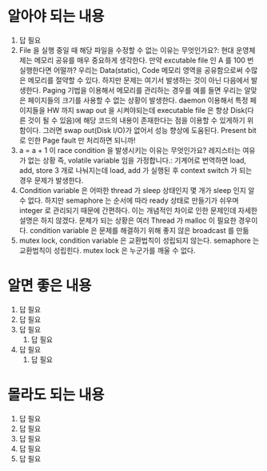 # 알아야 되는 내용

1. 답 필요
2. File 을 실행 중일 때 해당 파일을 수정할 수 없는 이유는 무엇인가요?: 현대 운영체제는 메모리 공유를 매우 중요하게 생각한다. 만약 excutable file 인 A 를 100 번 실행한다면 어떨까? 우리는 Data(static), Code 메모리 영역을 공유함으로써 수많은 메모리를 절약할 수 있다. 하지만 문제는 여기서 발생하는 것이 아닌 다음에서 발생한다. Paging 기법을 이용해서 메모리를 관리하는 경우를 예를 들면 우리는 알맞은 페이지들의 크기를 사용할 수 없는 상황이 발생한다. daemon 이용해서 특정 페이지들을 HW 까지 swap out 을 시켜야되는데 executable file 은 항상 Disk(다른 것이 될 수 있음)에 해당 코드의 내용이 존재한다는 점을 이용할 수 있게하기 위함이다. 그러면 swap out(Disk I/O)가 없어서 성능 향상에 도움된다. Present bit 로 인한 Page fault 만 처리하면 되니까!
3. a = a + 1 이 race condition 을 발생시키는 이유는 무엇인가요? 레지스터는 여유가 없는 상황 즉, volatile variable 임을 가정합니다.: 기계어로 번역하면 load, add, store 3 개로 나눠지는데 load, add 가 실행된 후 context switch 가 되는 경우 문제가 발생한다.
4. Condition variable 은 어떠한 thread 가 sleep 상태인지 몇 개가 sleep 인지 알 수 없다. 하지만 semaphore 는 순서에 따라 ready 상태로 만들기가 쉬우며 integer 로 관리되기 때문에 간편하다. 이는 개념적인 차이로 인한 문제인데 자세한 설명은 하지 않겠다. 문제가 되는 상황은 여러 Thread 가 malloc 이 필요한 경우이다. condition variable 은 문제를 해결하기 위해 좋지 않은 broadcast 를 만듦
5. mutex lock, condition variable 은 교환법칙이 성립되지 않는다. semaphore 는 교환법칙이 성립힌다. mutex lock 은 누군가를 깨울 수 없다.

# 알면 좋은 내용

1.  답 필요
2.  답 필요
3.  답 필요
    1.  답 필요
4.  답 필요
    1.  답 필요

# 몰라도 되는 내용

1.  답 필요
2.  답 필요
3.  답 필요
4.  답 필요
5.  답 필요
